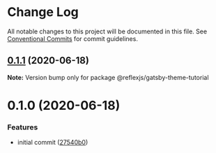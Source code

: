 # Change Log

All notable changes to this project will be documented in this file.
See [Conventional Commits](https://conventionalcommits.org) for commit guidelines.

## [0.1.1](https://github.com/reflexjs/reflex/compare/@reflexjs/gatsby-theme-tutorial@0.1.0...@reflexjs/gatsby-theme-tutorial@0.1.1) (2020-06-18)

**Note:** Version bump only for package @reflexjs/gatsby-theme-tutorial





# 0.1.0 (2020-06-18)


### Features

* initial commit ([27540b0](https://github.com/reflexjs/reflex/commit/27540b022a849212a21894b05df928e5e6b19456))

